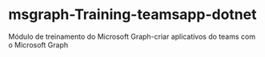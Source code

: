 # <a name="msgraph-training-teamsapp-dotnet"></a>msgraph-Training-teamsapp-dotnet
Módulo de treinamento do Microsoft Graph-criar aplicativos do teams com o Microsoft Graph

